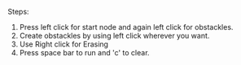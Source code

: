 Steps:
1) Press left click for start node and again left click for obstackles.
2) Create obstackles by using left click wherever you want.
3) Use Right click for Erasing
4) Press space bar to run and 'c' to clear.
